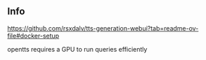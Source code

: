 

## Info

https://github.com/rsxdalv/tts-generation-webui?tab=readme-ov-file#docker-setup

opentts requires a GPU to run queries efficiently